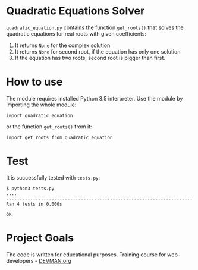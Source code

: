 # Quadratic Equations Solver

`quadratic_equation.py` contains the function `get_roots()` that solves the quadratic equations for real roots with given coefficients:

1. It returns `None` for the complex solution
2. It returns `None` for second root, if the equation has only one solution
3. If the equation has two roots, second root is bigger than first.

# How to use

The module requires installed Python 3.5 interpreter.
Use the module by importing the whole module: 
```
import quadratic_equation
```

or the function `get_roots()` from it:

```
import get_roots from quadratic_equation
```

# Test

It is successfully tested with `tests.py`:
```
$ python3 tests.py
....
----------------------------------------------------------------------
Ran 4 tests in 0.000s

OK
```


# Project Goals

The code is written for educational purposes. Training course for web-developers - [DEVMAN.org](https://devman.org)
